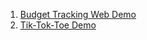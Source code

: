 1. [Budget Tracking Web Demo](https://adityapol8805.github.io/Frontend-Projects/1.%20Budget%20Tracking%20Web/login.html)
2. [Tik-Tok-Toe Demo](http://127.0.0.1:5501/index.html)
